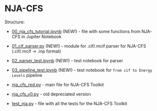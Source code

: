 # NJA-CFS

Structure:
- [00_nja_cfs_tutorial.ipynb](./00_nja_cfs_tutorial.ipynb) (NEW!) - file with some functions from NJA-CFS in Jupiter Notebook
- [01_cif_parser.py](./01_cif_parser.py) (NEW!) - module for .cif/.mcif parser for NJA-CFS (.cif/.mcif -> .inp format)
- [02_parser_test.ipynb](./02_parser_test.ipynb) (NEW!) - test notebook for parser
- [03_pipeline_test.ipynb](./03_pipeline_test.ipynb) (NEW!) - test notebook for `from cif to Energy Levels` pipeline

- [nja_cfs_red.py](./nja_cfs_red.py) - main file for NJA-CFS Toolkit
- [nja_cfs_v0.py](./nja_cfs_v0.py) - old depreciated version

- [test_nja.py](./test_nja.py) - file with all the tests for the NJA-CFS Toolkit